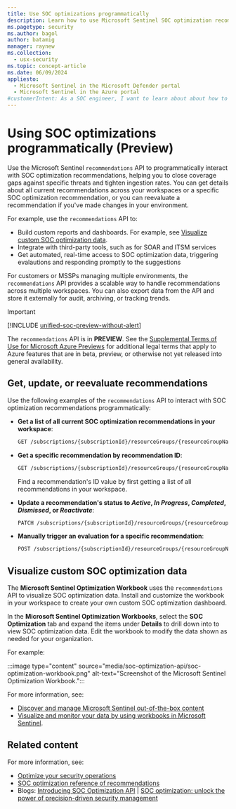 ```yaml
---
title: Use SOC optimizations programmatically
description: Learn how to use Microsoft Sentinel SOC optimization recommendations programmatically.
ms.pagetype: security
ms.author: bagol
author: batamig
manager: raynew
ms.collection:
  - usx-security
ms.topic: concept-article
ms.date: 06/09/2024
appliesto:
  - Microsoft Sentinel in the Microsoft Defender portal
  - Microsoft Sentinel in the Azure portal
#customerIntent: As a SOC engineer, I want to learn about about how to interact with SOC optimziation recommendations programmatically via API.
---
```


# Using SOC optimizations programmatically (Preview)

Use the Microsoft Sentinel `recommendations` API to programmatically interact with SOC optimization recommendations, helping you to close coverage gaps against specific threats and tighten ingestion rates. You can get details about all current recommendations across your workspaces or a specific SOC optimization recommendation, or you can reevaluate a recommendation if you've made changes in your environment.

For example, use the `recommendations` API to:

- Build custom reports and dashboards. For example, see [Visualize custom SOC optimization data](#visualize-custom-soc-optimization-data).
- Integrate with third-party tools, such as for SOAR and ITSM services
- Get automated, real-time access to SOC optimization data, triggering evalautions and responding promptly to the suggestions

For customers or MSSPs managing multiple environments, the `recommendations` API provides a scalable way to handle recommendations across multiple workspaces. You can also export data from the API and store it externally for audit, archiving, or tracking trends.

> [!IMPORTANT]
> [!INCLUDE [unified-soc-preview-without-alert](../includes/unified-soc-preview-without-alert.md)]
>
> The `recommendations` API is in **PREVIEW**. See the [Supplemental Terms of Use for Microsoft Azure Previews](https://azure.microsoft.com/support/legal/preview-supplemental-terms/) for additional legal terms that apply to Azure features that are in beta, preview, or otherwise not yet released into general availability.

## Get, update, or reevaluate recommendations

Use the following examples of the `recommendations` API to interact with SOC optimization recommendations programmatically:

- **Get a list of all current SOC optimization recommendations in your workspace**:

    ```rest
    GET /subscriptions/{subscriptionId}/resourceGroups/{resourceGroupName}/providers/Microsoft.OperationalInsights/workspaces/{workspaceName}/providers/Microsoft.SecurityInsights/recommendations 
    ```

- **Get a specific recommendation by recommendation ID**:

    ```rest 
    GET /subscriptions/{subscriptionId}/resourceGroups/{resourceGroupName}/providers/Microsoft.OperationalInsights/workspaces/{workspaceName}/providers/Microsoft.SecurityInsights/recommendations/{recommendationId} 
    ```

    Find a recommendation's ID value by first getting a list of all recommendations in your workspace.

- **Update a recommendation's status to *Active*, *In Progress*, *Completed*, *Dismissed*, or *Reactivate***:

    ```rest
    PATCH /subscriptions/{subscriptionId}/resourceGroups/{resourceGroupName}/providers/Microsoft.OperationalInsights/workspaces/{workspaceName}/providers/Microsoft.SecurityInsights/recommendations/{recommendationId} 
    ```

- **Manually trigger an evaluation for a specific recommendation**: 

    ```rest
    POST /subscriptions/{subscriptionId}/resourceGroups/{resourceGroupName}/providers/Microsoft.OperationalInsights/workspaces/{workspaceName}/providers/Microsoft.SecurityInsights/recommendations/{recommendationId} /triggerEvaluation 
    ```

## Visualize custom SOC optimization data

The **Microsoft Sentinel Optimization Workbook** uses the `recommendations` API to visualize SOC optimization data. Install and customize the workbook in your workspace to create your own custom SOC optimization dashboard.

In the **Microsoft Sentinel Optimization Workbooks**, select the **SOC Optimization** tab and expand the items under **Details** to drill down into to view SOC optimization data. Edit the workbook to modify the data shown as needed for your organization.

For example:

:::image type="content" source="media/soc-optimization-api/soc-optimization-workbook.png" alt-text="Screenshot of the Microsoft Sentinel Optimization Workbook.":::

For more information, see:

- [Discover and manage Microsoft Sentinel out-of-the-box content](../sentinel-solutions-deploy.md)
- [Visualize and monitor your data by using workbooks in Microsoft Sentinel](../monitor-your-data.md).

## Related content

For more information, see:

- [Optimize your security operations](soc-optimization-access.md)
- [SOC optimization reference of recommendations](soc-optimization-reference.md)
- Blogs: [Introducing SOC Optimization API](https://aka.ms/SocOptimizationAPI) | [SOC optimization: unlock the power of precision-driven security management](https://aka.ms/SOC_Optimization)
